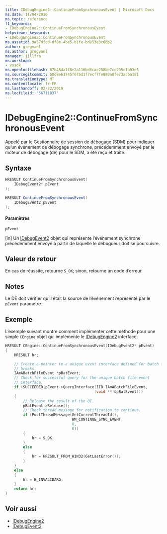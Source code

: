 ```yaml
---
title: IDebugEngine2::ContinueFromSynchronousEvent | Microsoft Docs
ms.date: 11/04/2016
ms.topic: reference
f1_keywords:
- IDebugEngine2::ContinueFromSynchronousEvent
helpviewer_keywords:
- IDebugEngine2::ContinueFromSynchronousEvent
ms.assetid: 9a57dfcd-df8e-4be5-b1fe-bd853e3c6bb2
author: gregvanl
ms.author: gregvanl
manager: jillfra
ms.workload:
- vssdk
ms.openlocfilehash: 87b484a1f8e2a116bd6cae288be7cc295c1a93e5
ms.sourcegitcommit: b0d8e61745f67bd1f7ecf7fe080a0fe73ac6a181
ms.translationtype: MT
ms.contentlocale: fr-FR
ms.lasthandoff: 02/22/2019
ms.locfileid: "56711837"
---
```

# <a name="idebugengine2continuefromsynchronousevent"></a>IDebugEngine2::ContinueFromSynchronousEvent
Appelé par le Gestionnaire de session de débogage (SDM) pour indiquer qu’un événement de débogage synchrone, précédemment envoyé par le moteur de débogage (dé) pour le SDM, a été reçu et traité.

## <a name="syntax"></a>Syntaxe

```cpp
HRESULT ContinueFromSynchronousEvent(
    IDebugEvent2* pEvent
);
```

```csharp
HRESULT ContinueFromSynchronousEvent(
    IDebugEvent2 pEvent
);
```

#### <a name="parameters"></a>Paramètres
`pEvent`

 [in] Un [IDebugEvent2](../../../extensibility/debugger/reference/idebugevent2.md) objet qui représente l’événement synchrone précédemment envoyé à partir de laquelle le débogueur doit se poursuivre.

## <a name="return-value"></a>Valeur de retour
En cas de réussite, retourne `S_OK`; sinon, retourne un code d’erreur.

## <a name="remarks"></a>Notes
Le DE doit vérifier qu’il était la source de l’événement représenté par le `pEvent` paramètre.

## <a name="example"></a>Exemple
L’exemple suivant montre comment implémenter cette méthode pour une simple `CEngine` objet qui implémente le [IDebugEngine2](../../../extensibility/debugger/reference/idebugengine2.md) interface.

```cpp
HRESULT CEngine::ContinueFromSynchronousEvent(IDebugEvent2* pEvent)
{
    HRESULT hr;

    // Create a pointer to a unique event interface defined for batch file
    // breaks.
    IAmABatchFileEvent *pBatEvent;
    // Check for successful query for the unique batch file event
    // interface.
    if (SUCCEEDED(pEvent->QueryInterface(IID_IAmABatchFileEvent,
                                        (void **)&pBatEvent)))
    {
        // Release the result of the QI.
        pBatEvent->Release();
        // Check thread message for notification to continue.
        if (PostThreadMessage(GetCurrentThreadId(),
                              WM_CONTINUE_SYNC_EVENT,
                              0,
                              0))
        {
            hr = S_OK;
        }
        else
        {
            hr = HRESULT_FROM_WIN32(GetLastError());
        }
    }
    else
    {
        hr = E_INVALIDARG;
    }
    return hr;
}
```

## <a name="see-also"></a>Voir aussi
- [IDebugEngine2](../../../extensibility/debugger/reference/idebugengine2.md)
- [IDebugEvent2](../../../extensibility/debugger/reference/idebugevent2.md)
